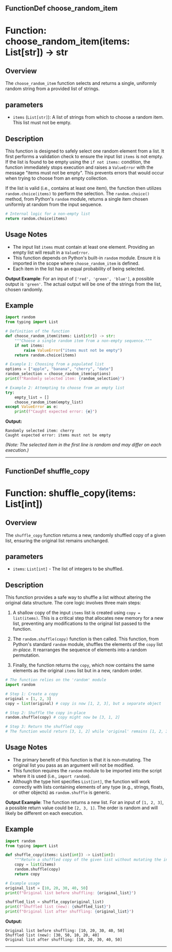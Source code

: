 ## FunctionDef choose_random_item
# Function: choose_random_item(items: List[str]) -> str

## Overview

The `choose_random_item` function selects and returns a single, uniformly random string from a provided list of strings.

## parameters

*   `items` (`List[str]`): A list of strings from which to choose a random item. This list must not be empty.

## Description

This function is designed to safely select one random element from a list. It first performs a validation check to ensure the input list `items` is not empty. If the list is found to be empty using the `if not items:` condition, the function immediately stops execution and raises a `ValueError` with the message "items must not be empty". This prevents errors that would occur when trying to choose from an empty collection.

If the list is valid (i.e., contains at least one item), the function then utilizes `random.choice(items)` to perform the selection. The `random.choice()` method, from Python's `random` module, returns a single item chosen uniformly at random from the input sequence.

```python
# Internal logic for a non-empty list
return random.choice(items)
```

## Usage Notes

- The input list `items` must contain at least one element. Providing an empty list will result in a `ValueError`.
- This function depends on Python's built-in `random` module. Ensure it is imported in the scope where `choose_random_item` is defined.
- Each item in the list has an equal probability of being selected.

**Output Example**: For an input of `['red', 'green', 'blue']`, a possible output is `'green'`. The actual output will be one of the strings from the list, chosen randomly.

## Example

```python
import random
from typing import List

# Definition of the function
def choose_random_item(items: List[str]) -> str:
    """Choose a single random item from a non-empty sequence."""
    if not items:
        raise ValueError("items must not be empty")
    return random.choice(items)

# Example 1: Choosing from a populated list
options = ["apple", "banana", "cherry", "date"]
random_selection = choose_random_item(options)
print(f"Randomly selected item: {random_selection}")

# Example 2: Attempting to choose from an empty list
try:
    empty_list = []
    choose_random_item(empty_list)
except ValueError as e:
    print(f"Caught expected error: {e}")
```

**Output:**

```
Randomly selected item: cherry
Caught expected error: items must not be empty
```
*(Note: The selected item in the first line is random and may differ on each execution.)*

***
## FunctionDef shuffle_copy
# Function: shuffle_copy(items: List[int])

## Overview

The `shuffle_copy` function returns a new, randomly shuffled copy of a given list, ensuring the original list remains unchanged.

## parameters

- `items`: `List[int]` - The list of integers to be shuffled.

## Description

This function provides a safe way to shuffle a list without altering the original data structure. The core logic involves three main steps:

1.  A shallow copy of the input `items` list is created using `copy = list(items)`. This is a critical step that allocates new memory for a new list, preventing any modifications to the original list passed to the function.

2.  The `random.shuffle(copy)` function is then called. This function, from Python's standard `random` module, shuffles the elements of the `copy` list *in-place*. It rearranges the sequence of elements into a random permutation.

3.  Finally, the function returns the `copy`, which now contains the same elements as the original `items` list but in a new, random order.

```python
# The function relies on the 'random' module
import random

# Step 1: Create a copy
original = [1, 2, 3]
copy = list(original) # copy is now [1, 2, 3], but a separate object

# Step 2: Shuffle the copy in-place
random.shuffle(copy) # copy might now be [3, 1, 2]

# Step 3: Return the shuffled copy
# The function would return [3, 1, 2] while 'original' remains [1, 2, 3]
```

## Usage Notes

- The primary benefit of this function is that it is non-mutating. The original list you pass as an argument will not be modified.
- This function requires the `random` module to be imported into the script where it is used (i.e., `import random`).
- Although the type hint specifies `List[int]`, the function will work correctly with lists containing elements of any type (e.g., strings, floats, or other objects) as `random.shuffle` is generic.

**Output Example**: The function returns a new list. For an input of `[1, 2, 3]`, a possible return value could be `[2, 3, 1]`. The order is random and will likely be different on each execution.

## Example

```python
import random
from typing import List

def shuffle_copy(items: List[int]) -> List[int]:
    """Return a shuffled copy of the given list without mutating the input."""
    copy = list(items)
    random.shuffle(copy)
    return copy

# Example usage
original_list = [10, 20, 30, 40, 50]
print(f"Original list before shuffling: {original_list}")

shuffled_list = shuffle_copy(original_list)
print(f"Shuffled list (new): {shuffled_list}")
print(f"Original list after shuffling: {original_list}")
```

**Output:**

```
Original list before shuffling: [10, 20, 30, 40, 50]
Shuffled list (new): [30, 50, 10, 20, 40]
Original list after shuffling: [10, 20, 30, 40, 50]
```

***
